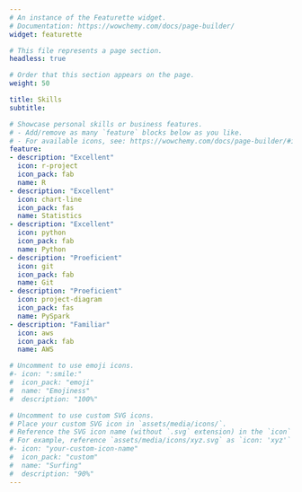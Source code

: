 ```yaml
---
# An instance of the Featurette widget.
# Documentation: https://wowchemy.com/docs/page-builder/
widget: featurette

# This file represents a page section.
headless: true

# Order that this section appears on the page.
weight: 50

title: Skills
subtitle:

# Showcase personal skills or business features.
# - Add/remove as many `feature` blocks below as you like.
# - For available icons, see: https://wowchemy.com/docs/page-builder/#icons
feature:
- description: "Excellent"
  icon: r-project
  icon_pack: fab
  name: R
- description: "Excellent"
  icon: chart-line
  icon_pack: fas
  name: Statistics
- description: "Excellent"
  icon: python
  icon_pack: fab
  name: Python
- description: "Proeficient"
  icon: git
  icon_pack: fab
  name: Git
- description: "Proeficient"
  icon: project-diagram
  icon_pack: fas
  name: PySpark
- description: "Familiar"
  icon: aws
  icon_pack: fab
  name: AWS

# Uncomment to use emoji icons.
#- icon: ":smile:"
#  icon_pack: "emoji"
#  name: "Emojiness"
#  description: "100%"  

# Uncomment to use custom SVG icons.
# Place your custom SVG icon in `assets/media/icons/`.
# Reference the SVG icon name (without `.svg` extension) in the `icon` field.
# For example, reference `assets/media/icons/xyz.svg` as `icon: 'xyz'`
#- icon: "your-custom-icon-name"
#  icon_pack: "custom"
#  name: "Surfing"
#  description: "90%"
---
```

